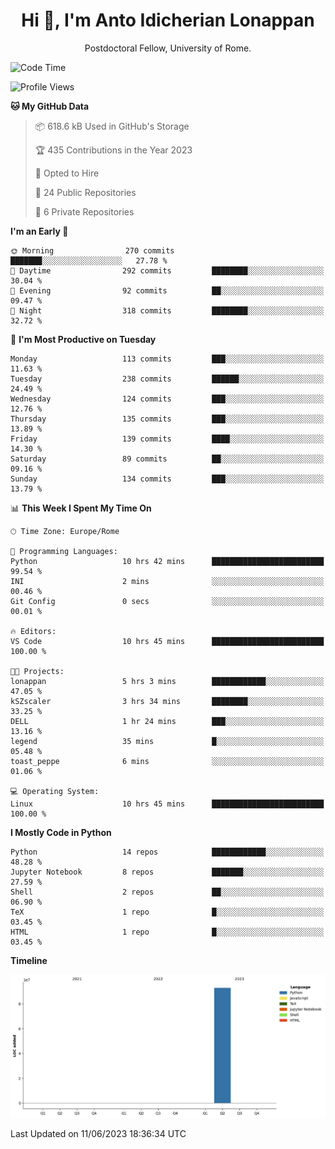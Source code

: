 
<h1 align="center">Hi 👋, I'm Anto Idicherian Lonappan</h1>
<p align="center">Postdoctoral Fellow, University of Rome. </p>


<!--START_SECTION:waka-->
![Code Time](http://img.shields.io/badge/Code%20Time-350%20hrs%2030%20mins-blue)

![Profile Views](http://img.shields.io/badge/Profile%20Views-2-blue)

**🐱 My GitHub Data** 

> 📦 618.6 kB Used in GitHub's Storage 
 > 
> 🏆 435 Contributions in the Year 2023
 > 
> 💼 Opted to Hire
 > 
> 📜 24 Public Repositories 
 > 
> 🔑 6 Private Repositories 
 > 
**I'm an Early 🐤** 

```text
🌞 Morning                270 commits         ███████░░░░░░░░░░░░░░░░░░   27.78 % 
🌆 Daytime                292 commits         ████████░░░░░░░░░░░░░░░░░   30.04 % 
🌃 Evening                92 commits          ██░░░░░░░░░░░░░░░░░░░░░░░   09.47 % 
🌙 Night                  318 commits         ████████░░░░░░░░░░░░░░░░░   32.72 % 
```
📅 **I'm Most Productive on Tuesday** 

```text
Monday                   113 commits         ███░░░░░░░░░░░░░░░░░░░░░░   11.63 % 
Tuesday                  238 commits         ██████░░░░░░░░░░░░░░░░░░░   24.49 % 
Wednesday                124 commits         ███░░░░░░░░░░░░░░░░░░░░░░   12.76 % 
Thursday                 135 commits         ███░░░░░░░░░░░░░░░░░░░░░░   13.89 % 
Friday                   139 commits         ████░░░░░░░░░░░░░░░░░░░░░   14.30 % 
Saturday                 89 commits          ██░░░░░░░░░░░░░░░░░░░░░░░   09.16 % 
Sunday                   134 commits         ███░░░░░░░░░░░░░░░░░░░░░░   13.79 % 
```


📊 **This Week I Spent My Time On** 

```text
🕑︎ Time Zone: Europe/Rome

💬 Programming Languages: 
Python                   10 hrs 42 mins      █████████████████████████   99.54 % 
INI                      2 mins              ░░░░░░░░░░░░░░░░░░░░░░░░░   00.46 % 
Git Config               0 secs              ░░░░░░░░░░░░░░░░░░░░░░░░░   00.01 % 

🔥 Editors: 
VS Code                  10 hrs 45 mins      █████████████████████████   100.00 % 

🐱‍💻 Projects: 
lonappan                 5 hrs 3 mins        ████████████░░░░░░░░░░░░░   47.05 % 
kSZscaler                3 hrs 34 mins       ████████░░░░░░░░░░░░░░░░░   33.25 % 
DELL                     1 hr 24 mins        ███░░░░░░░░░░░░░░░░░░░░░░   13.16 % 
legend                   35 mins             █░░░░░░░░░░░░░░░░░░░░░░░░   05.48 % 
toast_peppe              6 mins              ░░░░░░░░░░░░░░░░░░░░░░░░░   01.06 % 

💻 Operating System: 
Linux                    10 hrs 45 mins      █████████████████████████   100.00 % 
```

**I Mostly Code in Python** 

```text
Python                   14 repos            ████████████░░░░░░░░░░░░░   48.28 % 
Jupyter Notebook         8 repos             ███████░░░░░░░░░░░░░░░░░░   27.59 % 
Shell                    2 repos             ██░░░░░░░░░░░░░░░░░░░░░░░   06.90 % 
TeX                      1 repo              █░░░░░░░░░░░░░░░░░░░░░░░░   03.45 % 
HTML                     1 repo              █░░░░░░░░░░░░░░░░░░░░░░░░   03.45 % 
```



**Timeline**

![Lines of Code chart](https://raw.githubusercontent.com/antolonappan/antolonappan/main/assets/bar_graph.png)


 Last Updated on 11/06/2023 18:36:34 UTC
<!--END_SECTION:waka-->
